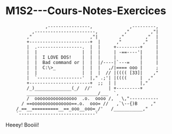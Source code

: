 # M1S2---Cours-Notes-Exercices


                   ,----------------,              ,---------,
              ,-----------------------,          ,"        ,"|
            ,"                      ,"|        ,"        ,"  |
            +-----------------------+  |      ,"        ,"   |
            |  .-----------------.  |  |     +---------+     |
            |  |                 |  |  |     | -==----'|     |
            |  |  I LOVE DOS!    |  |  |     |         |     |
            |  |  Bad command or |  |  |/----|`---=    |     |
            |  |  C:\>_          |  |  |   ,/|==== ooo |     ;
            |  |                 |  |  |  // |(((( [33]|    ,"
            |  `-----------------'  |," .;'| |((((     |  ,"
            +-----------------------+  ;;  | |         |,"
            /_)______________(_/  //'      | +---------+
            ___________________________/___  `,
            /  oooooooooooooooo  .o.  oooo /,   \,"-----------
          / ==ooooooooooooooo==.o.  ooo= //   ,`\--{)B     ,"
        /_==__==========__==_ooo__ooo=_/'   /___________,"
        `-----------------------------'

Heeey! Booiii!
